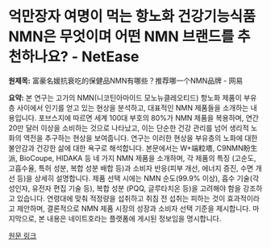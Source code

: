 # 억만장자 여명이 먹는 항노화 건강기능식품 NMN은 무엇이며 어떤 NMN 브랜드를 추천하나요? - NetEase

**원제목:** 富豪名媛抗衰吃的保健品NMN有哪些？推荐哪一个NMN品牌 - 网易

**요약:** 본 연구는 고가의 NMN(니코틴아마이드 모노뉴클레오티드) 항노화 제품이 부유층 사이에서 인기를 얻고 있는 현상을 분석하고, 대표적인 NMN 제품들을 소개하는 내용입니다.  포브스지에 따르면 세계 100대 부호의 80%가 NMN 제품을 복용하며, 연간 20만 달러 이상을 소비하는 것으로 나타났고, 이는 단순한 건강 관리를 넘어 생리적 노화의 역전을 추구하는 현상을 보여줍니다.  연구는 이러한 현상을 부유층의 노화에 대한 불안감과 건강한 삶에 대한 욕구로 해석합니다.  본문에서는 W+端粒塔, C9NMN盼生派, BioCoupe, HIDAKA 등 네 가지 NMN 제품을 소개하며, 각 제품의 특징 (고순도, 고흡수율, 특허 성분, 복합 성분 배합 등)과 소비자 반응(피부 개선, 에너지 증진, 수면 개선 등)을 상세히 설명합니다.  제품 선택 시에는 NMN 순도(99.9% 이상), 흡수 기술(각성인자, 유전자 편집 기술 등), 복합 성분 (PQQ, 글루타치온 등)을 고려해야 함을 강조하고 있습니다.  연령대에 맞춰 적정량을 섭취하고 취침 전 섭취는 피하는 것이 효과적이라고 제안하며,  결론적으로 NMN 제품 시장의 성장과 소비자 선택 기준을 제시합니다.  마지막으로, 본 내용은 네이트호라는 플랫폼에 게시된 정보임을 명시합니다.

[원문 링크](https://www.163.com/dy/article/K57I03620556DNUS.html)
